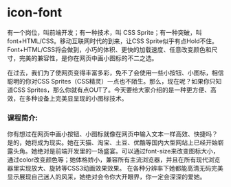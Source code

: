 icon-font
=====
有一个岗位，叫前端开发；有一种技术，叫 CSS Sprite；有一种突破，叫font+HTML/CSS。移动互联网时代的到来，让CSS Sprite似乎有点Hold不住。Font+HTML/CSS将会做到，小巧的体积、更快的加载速度、任意改变颜色和尺寸，完美的兼容性，是你在网页中画小图标的不二之选。

在过去，我们为了使网页变得丰富多彩，免不了会使用一些小按钮、小图标，相信聪明的你对CSS Sprites（CSS精灵）一点也不陌生。那么，现在呢？如果你只知道CSS Sprites，那么你就有点OUT了。今天要给大家介绍的是一种更方便、高效，在多种设备上完美显呈现的小图标技术。

### 课程简介:

   你有想过在网页中画小按钮、小图标就像在网页中输入文本一样高效、快捷吗？
    是的，她将成为现实。她在天猫、淘宝、土豆、优酷等国内大型网站上已经开始崭露头角。她绝对是前端开发里的一场盛宴。可以通过font-size来改变图标大小，通过color改变颜色等；她体格娇小，兼容所有主流浏览器，并且在所有现代浏览器里实现放大、旋转等CSS3动画效果效果。
    在各种分辨率下她都能高清无码完美显示展现自己迷人的风采，她绝对会令你大开眼界，你一定会深深的爱她。
   

